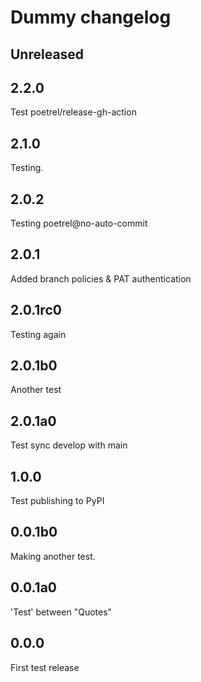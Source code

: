 # Dummy changelog

## Unreleased

## 2.2.0

Test poetrel/release-gh-action

## 2.1.0

Testing.

## 2.0.2

Testing poetrel@no-auto-commit

## 2.0.1

Added branch policies & PAT authentication

## 2.0.1rc0

Testing again

## 2.0.1b0

Another test

## 2.0.1a0

Test sync develop with main

## 1.0.0

Test publishing to PyPI

## 0.0.1b0

Making another test.

## 0.0.1a0

'Test' between "Quotes"

## 0.0.0

First test release
